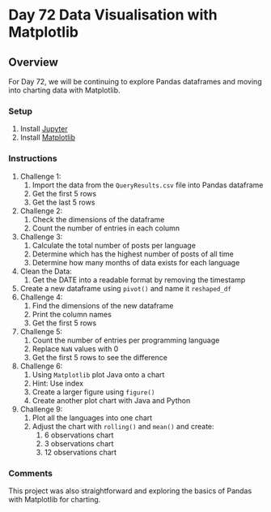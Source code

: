 # Day 72 Data Visualisation with Matplotlib

## Overview

For Day 72, we will be continuing to explore Pandas dataframes and moving into charting data with Matplotlib.

### Setup

1. Install [Jupyter](https://pypi.org/project/jupyter/)
2. Install [Matplotlib](https://pypi.org/project/matplotlib/)

### Instructions

1. Challenge 1:
   1. Import the data from the `QueryResults.csv` file into Pandas dataframe
   2. Get the first 5 rows
   3. Get the last 5 rows
2. Challenge 2:
   1. Check the dimensions of the dataframe
   2. Count the number of entries in each column
3. Challenge 3:
   1. Calculate the total number of posts per language
   2. Determine which has the highest number of posts of all time
   3. Determine how many months of data exists for each language
4. Clean the Data:
   1. Get the DATE into a readable format by removing the timestamp
5. Create a new dataframe using `pivot()` and name it `reshaped_df`
6. Challenge 4:
   1. Find the dimensions of the new dataframe
   2. Print the column names
   3. Get the first 5 rows
7. Challenge 5:
   1. Count the number of entries per programming language
   2. Replace `NaN` values with 0
   3. Get the first 5 rows to see the difference
8. Challenge 6:
   1. Using `Matplotlib` plot Java onto a chart
   2. Hint: Use index
   3. Create a larger figure using `figure()`
   4. Create another plot chart with Java and Python
9. Challenge 9:
   1. Plot all the languages into one chart
   2. Adjust the chart with `rolling()` and `mean()` and create:
       1. 6 observations chart
       2. 3 observations chart
       3. 12 observations chart

### Comments

This project was also straightforward and exploring the basics of Pandas with Matplotlib for charting.
